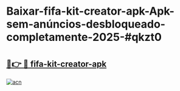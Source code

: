 # Baixar-fifa-kit-creator-apk-Apk-sem-anúncios-desbloqueado-completamente-2025-#qkzt0

# <h2><a href="https://ainizakaria.my?title=fifa-kit-creator-apk&ref=24M">🔗👉 🔴 fifa-kit-creator-apk</a></h2>

[![acn](https://github.com/user-attachments/assets/0f9c940e-d8b0-45ae-aac7-cd30a18b3e1c)](https://ainizakaria.my?title=fifa-kit-creator-apk&ref=24M)

